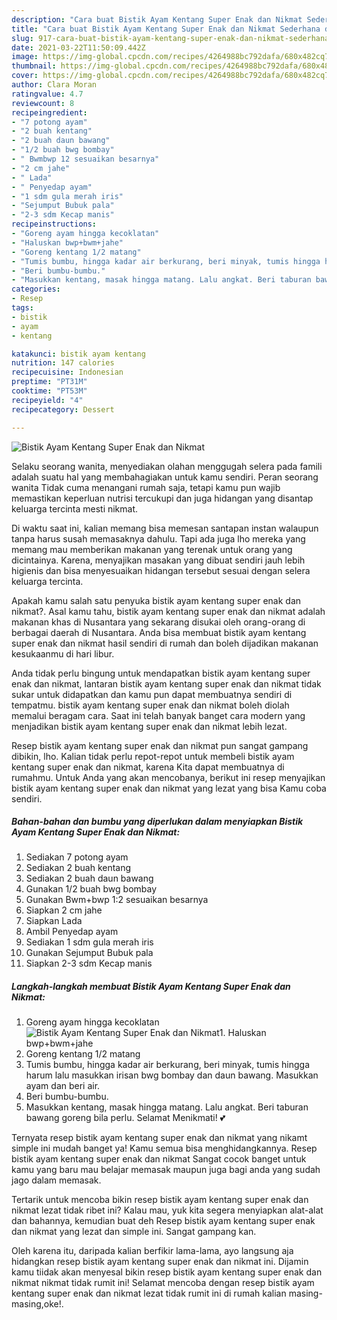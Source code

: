 ```yaml
---
description: "Cara buat Bistik Ayam Kentang Super Enak dan Nikmat Sederhana dan Mudah Dibuat"
title: "Cara buat Bistik Ayam Kentang Super Enak dan Nikmat Sederhana dan Mudah Dibuat"
slug: 917-cara-buat-bistik-ayam-kentang-super-enak-dan-nikmat-sederhana-dan-mudah-dibuat
date: 2021-03-22T11:50:09.442Z
image: https://img-global.cpcdn.com/recipes/4264988bc792dafa/680x482cq70/bistik-ayam-kentang-super-enak-dan-nikmat-foto-resep-utama.jpg
thumbnail: https://img-global.cpcdn.com/recipes/4264988bc792dafa/680x482cq70/bistik-ayam-kentang-super-enak-dan-nikmat-foto-resep-utama.jpg
cover: https://img-global.cpcdn.com/recipes/4264988bc792dafa/680x482cq70/bistik-ayam-kentang-super-enak-dan-nikmat-foto-resep-utama.jpg
author: Clara Moran
ratingvalue: 4.7
reviewcount: 8
recipeingredient:
- "7 potong ayam"
- "2 buah kentang"
- "2 buah daun bawang"
- "1/2 buah bwg bombay"
- " Bwmbwp 12 sesuaikan besarnya"
- "2 cm jahe"
- " Lada"
- " Penyedap ayam"
- "1 sdm gula merah iris"
- "Sejumput Bubuk pala"
- "2-3 sdm Kecap manis"
recipeinstructions:
- "Goreng ayam hingga kecoklatan"
- "Haluskan bwp+bwm+jahe"
- "Goreng kentang 1/2 matang"
- "Tumis bumbu, hingga kadar air berkurang, beri minyak, tumis hingga harum lalu masukkan irisan bwg bombay dan daun bawang. Masukkan ayam dan beri air."
- "Beri bumbu-bumbu."
- "Masukkan kentang, masak hingga matang. Lalu angkat. Beri taburan bawang goreng bila perlu. Selamat Menikmati! 💕"
categories:
- Resep
tags:
- bistik
- ayam
- kentang

katakunci: bistik ayam kentang 
nutrition: 147 calories
recipecuisine: Indonesian
preptime: "PT31M"
cooktime: "PT53M"
recipeyield: "4"
recipecategory: Dessert

---
```



![Bistik Ayam Kentang Super Enak dan Nikmat](https://img-global.cpcdn.com/recipes/4264988bc792dafa/680x482cq70/bistik-ayam-kentang-super-enak-dan-nikmat-foto-resep-utama.jpg)

Selaku seorang wanita, menyediakan olahan menggugah selera pada famili adalah suatu hal yang membahagiakan untuk kamu sendiri. Peran seorang  wanita Tidak cuma menangani rumah saja, tetapi kamu pun wajib memastikan keperluan nutrisi tercukupi dan juga hidangan yang disantap keluarga tercinta mesti nikmat.

Di waktu  saat ini, kalian memang bisa memesan santapan instan walaupun tanpa harus susah memasaknya dahulu. Tapi ada juga lho mereka yang memang mau memberikan makanan yang terenak untuk orang yang dicintainya. Karena, menyajikan masakan yang dibuat sendiri jauh lebih higienis dan bisa menyesuaikan hidangan tersebut sesuai dengan selera keluarga tercinta. 



Apakah kamu salah satu penyuka bistik ayam kentang super enak dan nikmat?. Asal kamu tahu, bistik ayam kentang super enak dan nikmat adalah makanan khas di Nusantara yang sekarang disukai oleh orang-orang di berbagai daerah di Nusantara. Anda bisa membuat bistik ayam kentang super enak dan nikmat hasil sendiri di rumah dan boleh dijadikan makanan kesukaanmu di hari libur.

Anda tidak perlu bingung untuk mendapatkan bistik ayam kentang super enak dan nikmat, lantaran bistik ayam kentang super enak dan nikmat tidak sukar untuk didapatkan dan kamu pun dapat membuatnya sendiri di tempatmu. bistik ayam kentang super enak dan nikmat boleh diolah memalui beragam cara. Saat ini telah banyak banget cara modern yang menjadikan bistik ayam kentang super enak dan nikmat lebih lezat.

Resep bistik ayam kentang super enak dan nikmat pun sangat gampang dibikin, lho. Kalian tidak perlu repot-repot untuk membeli bistik ayam kentang super enak dan nikmat, karena Kita dapat membuatnya di rumahmu. Untuk Anda yang akan mencobanya, berikut ini resep menyajikan bistik ayam kentang super enak dan nikmat yang lezat yang bisa Kamu coba sendiri.

<!--inarticleads1-->

##### Bahan-bahan dan bumbu yang diperlukan dalam menyiapkan Bistik Ayam Kentang Super Enak dan Nikmat:

1. Sediakan 7 potong ayam
1. Sediakan 2 buah kentang
1. Sediakan 2 buah daun bawang
1. Gunakan 1/2 buah bwg bombay
1. Gunakan  Bwm+bwp 1:2 sesuaikan besarnya
1. Siapkan 2 cm jahe
1. Siapkan  Lada
1. Ambil  Penyedap ayam
1. Sediakan 1 sdm gula merah iris
1. Gunakan Sejumput Bubuk pala
1. Siapkan 2-3 sdm Kecap manis




<!--inarticleads2-->

##### Langkah-langkah membuat Bistik Ayam Kentang Super Enak dan Nikmat:

1. Goreng ayam hingga kecoklatan
<img src="https://img-global.cpcdn.com/steps/2099afbd46b3a28b/160x128cq70/bistik-ayam-kentang-super-enak-dan-nikmat-langkah-memasak-1-foto.jpg" alt="Bistik Ayam Kentang Super Enak dan Nikmat">1. Haluskan bwp+bwm+jahe
1. Goreng kentang 1/2 matang
1. Tumis bumbu, hingga kadar air berkurang, beri minyak, tumis hingga harum lalu masukkan irisan bwg bombay dan daun bawang. Masukkan ayam dan beri air.
1. Beri bumbu-bumbu.
1. Masukkan kentang, masak hingga matang. Lalu angkat. Beri taburan bawang goreng bila perlu. Selamat Menikmati! 💕




Ternyata resep bistik ayam kentang super enak dan nikmat yang nikamt simple ini mudah banget ya! Kamu semua bisa menghidangkannya. Resep bistik ayam kentang super enak dan nikmat Sangat cocok banget untuk kamu yang baru mau belajar memasak maupun juga bagi anda yang sudah jago dalam memasak.

Tertarik untuk mencoba bikin resep bistik ayam kentang super enak dan nikmat lezat tidak ribet ini? Kalau mau, yuk kita segera menyiapkan alat-alat dan bahannya, kemudian buat deh Resep bistik ayam kentang super enak dan nikmat yang lezat dan simple ini. Sangat gampang kan. 

Oleh karena itu, daripada kalian berfikir lama-lama, ayo langsung aja hidangkan resep bistik ayam kentang super enak dan nikmat ini. Dijamin kamu tiidak akan menyesal bikin resep bistik ayam kentang super enak dan nikmat nikmat tidak rumit ini! Selamat mencoba dengan resep bistik ayam kentang super enak dan nikmat lezat tidak rumit ini di rumah kalian masing-masing,oke!.

